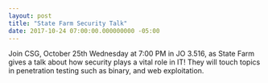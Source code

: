```yaml
---
layout: post
title: "State Farm Security Talk"
date: 2017-10-24 07:00:00.000000000 -05:00
---
```


Join CSG, October 25th Wednesday at 7:00 PM in JO 3.516, as State Farm gives a talk about how security plays a vital role in IT! They will touch topics in penetration testing such as binary, and web exploitation.
